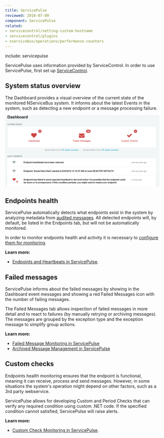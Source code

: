 ```yaml
---
title: ServicePulse
reviewed: 2016-07-09
component: ServicePulse
related:
- servicecontrol/setting-custom-hostname
- servicecontrol/plugins
- nservicebus/operations/performance-counters
---
```


include: servicepulse

ServicePulse uses information provided by ServiceControl. In order to use ServicePulse, first set up [ServiceControl](/servicecontrol/).


## System status overview

The Dashboard provides a visual overview of the current state of the monitored NServiceBus system. It informs about the latest Events in the system, such as detecting a new endpoint or a message processing failure.

![Dashboard](images/dashboard-overview.png 'width=500')


## Endpoints health

ServicePulse automatically detects what endpoints exist in the system by analyzing metadata from [audited messages](/nservicebus/operations/auditing.md). All detected endpoints will, by default, be listed in the Endpoints tab, but will not be automatically monitored.

In order to monitor endpoints health and activity it is necessary to [configure them for monitoring](/servicepulse/how-to-configure-endpoints-for-monitoring.md).

**Learn more:**

 * [Endpoints and Heartbeats in ServicePulse](/servicepulse/intro-endpoints-heartbeats.md).


## Failed messages

ServicePulse informs about the failed messages by showing in the Dashboard event messages and showing a red Failed Messages icon with the number of failing messages. 

The Failed Messages tab allows inspection of failed messages in more detail and to react to failures (by manually retrying or archiving messages). The messages are grouped by the exception type and the exception message to simplify group actions.

**Learn more:**

 * [Failed Message Monitoring in ServicePulse](/servicepulse/intro-failed-messages.md)
 * [Archived Message Management in ServicePulse](/servicepulse/intro-archived-messages.md)


## Custom checks

Endpoints health monitoring ensures that the endpoint is functional, meaning it can receive, process and send messages. However, in some situations the system's operation might depend on other factors, such as a 3rd party webservice.

ServicePulse allows for developing Custom and Period Checks that can verify any required condition using custom .NET code. If the specified condition cannot satisfied, ServicePulse will raise alerts.

**Learn more:**

 * [Custom Check Monitoring in ServicePulse](/servicepulse/intro-endpoints-custom-checks.md).